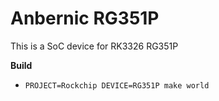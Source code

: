 # Anbernic RG351P

This is a SoC device for RK3326 RG351P

**Build**

* `PROJECT=Rockchip DEVICE=RG351P make world`
